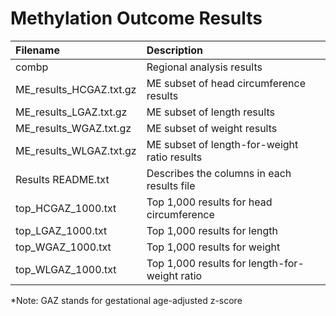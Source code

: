 # Methylation Outcome Results

| **Filename**			| **Description** |
|:------------------------------|:----------------|
| combp				| Regional analysis results |
| ME_results_HCGAZ.txt.gz	| ME subset of head circumference results |
| ME_results_LGAZ.txt.gz	| ME subset of length results |
| ME_results_WGAZ.txt.gz	| ME subset of weight results |
| ME_results_WLGAZ.txt.gz	| ME subset of length-for-weight ratio results |
| Results README.txt		| Describes the columns in each results file |
| top_HCGAZ_1000.txt		| Top 1,000 results for head circumference |
| top_LGAZ_1000.txt		| Top 1,000 results for length |
| top_WGAZ_1000.txt		| Top 1,000 results for weight |
| top_WLGAZ_1000.txt		| Top 1,000 results for length-for-weight ratio |

*Note: GAZ stands for gestational age-adjusted z-score